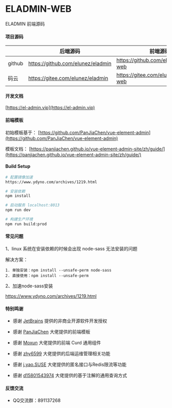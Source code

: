 # ELADMIN-WEB

ELADMIN 前端源码

#### 项目源码

|     |   后端源码  |   前端源码  |
|---  |--- | --- |
|  github   |  https://github.com/elunez/eladmin   |  https://github.com/elunez/eladmin-web   |
|  码云   |  https://gitee.com/elunez/eladmin   |  https://gitee.com/elunez/eladmin-web   |

#### 开发文档
[https://el-admin.vip](https://el-admin.vip)

#### 前端模板

初始模板基于： [https://github.com/PanJiaChen/vue-element-admin](https://github.com/PanJiaChen/vue-element-admin)

模板文档： [https://panjiachen.github.io/vue-element-admin-site/zh/guide/](https://panjiachen.github.io/vue-element-admin-site/zh/guide/)

#### Build Setup
``` bash
# 配置镜像加速
https://www.ydyno.com/archives/1219.html

# 安装依赖
npm install

# 启动服务 localhost:8013
npm run dev

# 构建生产环境
npm run build:prod
```

#### 常见问题

1、linux 系统在安装依赖的时候会出现 node-sass 无法安装的问题

解决方案：
```
1. 单独安装：npm install --unsafe-perm node-sass 
2. 直接使用：npm install --unsafe-perm
```

2、加速node-sass安装

https://www.ydyno.com/archives/1219.html

#### 特别鸣谢

- 感谢 [JetBrains](https://www.jetbrains.com/) 提供的非商业开源软件开发授权

- 感谢 [PanJiaChen](https://github.com/PanJiaChen/vue-element-admin) 大佬提供的前端模板

- 感谢 [Moxun](https://github.com/moxun1639) 大佬提供的前端 Curd 通用组件

- 感谢 [zhy6599](https://gitee.com/zhy6599) 大佬提供的后端运维管理相关功能

- 感谢 [j.yao.SUSE](https://github.com/everhopingandwaiting) 大佬提供的匿名接口与Redis限流等功能

- 感谢 [d15801543974](https://github.com/d15801543974) 大佬提供的基于注解的通用查询方式

#### 反馈交流

- QQ交流群：891137268